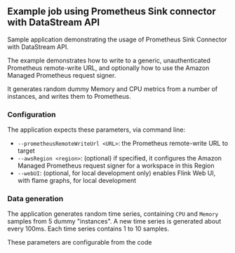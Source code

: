 ## Example  job using Prometheus Sink connector with DataStream API

Sample application demonstrating the usage of Prometheus Sink Connector with DataStream API.

The example demonstrates how to write to a generic, unauthenticated Prometheus remote-write URL, and optionally how to use the Amazon Managed Prometheus request signer.

It generates random dummy Memory and CPU metrics from a number of instances, and writes them to Prometheus.

### Configuration

The application expects these parameters, via command line:

* `--prometheusRemoteWriteUrl <URL>`: the Prometheus remote-write URL to target
* `--awsRegion <region>`: (optional) if specified, it configures the Amazon Managed Prometheus request signer for a workspace in this Region
* `--webUI`: (optional, for local development only) enables Flink Web UI, with flame graphs, for local development

### Data generation

The application generates random time series, containing `CPU` and `Memory` samples from 5 dummy "instances". A new time series is generated about every 100ms. Each time series contains 1 to 10 samples.

These parameters are configurable from the code

